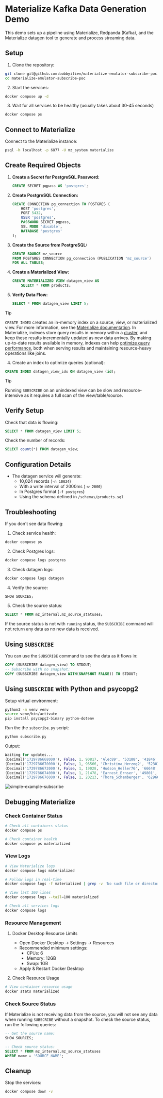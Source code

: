 # Materialize Kafka Data Generation Demo

This demo sets up a pipeline using Materialize, Redpanda (Kafka), and the Materialize datagen tool to generate and process streaming data.

## Setup

1. Clone the repository:
```bash
git clone git@github.com:bobbyiliev/materialize-emulator-subscribe-poc.git
cd materialize-emulator-subscribe-poc
```

2. Start the services:
```bash
docker compose up -d
```

3. Wait for all services to be healthy (usually takes about 30-45 seconds)
```bash
docker compose ps
```

## Connect to Materialize

Connect to the Materialize instance:
```bash
psql -h localhost -p 6877 -U mz_system materialize
```

## Create Required Objects

1. **Create a Secret for PostgreSQL Password:**
    ```sql
    CREATE SECRET pgpass AS 'postgres';
    ```

1. **Create PostgreSQL Connection:**
    ```sql
    CREATE CONNECTION pg_connection TO POSTGRES (
        HOST 'postgres',
        PORT 5432,
        USER 'postgres',
        PASSWORD SECRET pgpass,
        SSL MODE 'disable',
        DATABASE 'postgres'
    );
    ```

1. **Create the Source from PostgreSQL:**
    ```sql
    CREATE SOURCE mz_source
    FROM POSTGRES CONNECTION pg_connection (PUBLICATION 'mz_source')
    FOR ALL TABLES;
    ```

1. **Create a Materialized View:**
    ```sql
    CREATE MATERIALIZED VIEW datagen_view AS
        SELECT * FROM products;
    ```

1. **Verify Data Flow:**
    ```sql
    SELECT * FROM datagen_view LIMIT 5;
    ```

> [!TIP]
> `CREATE INDEX` creates an in-memory index on a source, view, or materialized view. For more information, see the [Materialize documentation](https://materialize.com/docs/sql/create-index/).
> In Materialize, indexes store query results in memory within a [cluster](https://materialize.com/docs/concepts/clusters/), and keep these results incrementally updated as new data arrives. By making up-to-date results available in memory, indexes can help [optimize query performance](https://materialize.com/docs/transform-data/optimization/), both when serving results and maintaining resource-heavy operations like joins.

4. Create an index to optimize queries (optional):
```sql
CREATE INDEX datagen_view_idx ON datagen_view (id);
```

> [!TIP]
> Running `SUBSCRIBE` on an unindexed view can be slow and resource-intensive as it requires a full scan of the view/table/source.

## Verify Setup

Check that data is flowing:
```sql
SELECT * FROM datagen_view LIMIT 5;
```

Check the number of records:
```sql
SELECT count(*) FROM datagen_view;
```

## Configuration Details

- The datagen service will generate:
  - 10,024 records (`-n 10024`)
  - With a write interval of 2000ms (`-w 2000`)
  - In Postgres format (`-f postgres`)
  - Using the schema defined in `/schemas/products.sql`

## Troubleshooting

If you don't see data flowing:
1. Check service health:
```bash
docker compose ps
```

2. Check Postgres logs:
```bash
docker compose logs postgres
```

3. Check datagen logs:
```bash
docker compose logs datagen
```

4. Verify the source:
```sql
SHOW SOURCES;
```

5. Check the source status:
```sql
SELECT * FROM mz_internal.mz_source_statuses;
```
   If the source status is not with `running` status, the `SUBSCRIBE` command will not return any data as no new data is received.

## Using `SUBSCRIBE`

You can use the `SUBSCRIBE` command to see the data as it flows in:
```sql
COPY (SUBSCRIBE datagen_view) TO STDOUT;
-- Subscribe with no snapshot:
COPY (SUBSCRIBE datagen_view WITH(SNAPSHOT FALSE)) TO STDOUT;
```

## Using `SUBSCRIBE` with Python and psycopg2

Setup virtual environment:
```bash
python3 -m venv venv
source venv/bin/activate
pip install psycopg2-binary python-dotenv
```

Run the the `subscribe.py` script:
```bash
python subscribe.py
```

Output:

```py
Waiting for updates...
(Decimal('1729786668000'), False, 1, 90817, 'Alec89', '53188', '41846', 1, None)
(Decimal('1729786670000'), False, 1, 96566, 'Christina_Herzog2', '52301', '71868', 1, None)
(Decimal('1729786672000'), False, 1, 19028, 'Hudson_Heller76', '66648', '24064', 1, None)
(Decimal('1729786674000'), False, 1, 21478, 'Earnest_Ernser', '49801', '48775', 0, None)
(Decimal('1729786676000'), False, 1, 20213, 'Thora_Schamberger', '62960', '67815', 1, None)
```

![simple-example-subscribe](https://github.com/user-attachments/assets/6c92dc54-3cae-4605-ab2a-2885dad0bb86)

## Debugging Materialize

### Check Container Status
```bash
# Check all containers status
docker compose ps

# Check container health
docker compose ps materialized
```

### View Logs
```bash
# View Materialize logs
docker compose logs materialized

# Follow logs in real-time
docker compose logs -f materialized | grep -v 'No such file or directory'

# View last 100 lines
docker compose logs --tail=100 materialized

# Check all services logs
docker compose logs
```

### Resource Management
1. Docker Desktop Resource Limits
   - Open Docker Desktop → Settings → Resources
   - Recommended minimum settings:
     - CPUs: 6
     - Memory: 12GB
     - Swap: 1GB
   - Apply & Restart Docker Desktop

2. Check Resource Usage
```bash
# View container resource usage
docker stats materialized
```

### Check Source Status

If Materialize is not receiving data from the source, you will not see any data when running `SUBSCRIBE` without a snapshot. To check the source status, run the following queries:

```sql
-- Get the source name:
SHOW SOURCES;

-- Check source status:
SELECT * FROM mz_internal.mz_source_statuses
WHERE name = 'SOURCE_NAME';
```

## Cleanup

Stop the services:
```bash
docker compose down -v
```
